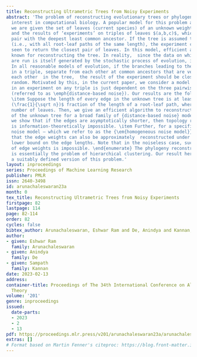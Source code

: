 ```yaml
---
title: Reconstructing Ultrametric Trees from Noisy Experiments
abstract: 'The problem of reconstructing evolutionary trees or phylogenies is of great
  interest in computational biology. A popular model for this problem assumes that
  we are given the set of leaves (current species) of an unknown weighted binary tree
  and the results of ‘experiments’ on triples of leaves $(a,b,c)$, which return the
  pair with the deepest least common ancestor. If the tree is assumed to be an \textit{ultrametric}
  (i.e., with all root-leaf paths of the same length), the experiment can be equivalently
  seen to return the closest pair of leaves. In this model, efficient algorithms are
  known for reconstructing the tree. In reality,  since the data on which these ‘experiments’
  are run is itself generated by the stochastic process of evolution, it is noisy.
  In all reasonable models of evolution, if the branches leading to the three leaves
  in a triple, separate from each other at common ancestors that are very close to
  each other  in the tree,  the result of the experiment should be close to uniformly
  random. Motivated by this, in the current paper, we consider a model where the noise
  in an experiment on any triple is just dependent on the three pairwise distances
  (referred to as \emph{distance-based noise}). Our results are the following: \begin{enumerate}
  \item Suppose the length of every edge in the unknown tree is at least  $\tilde{O}
  (\frac{1}{\sqrt n})$ fraction of the length of a root-leaf path, where $n$ is the
  number of leaves. Then, we give an efficient algorithm to reconstruct the topology
  of the unknown tree for a broad family of {distance-based noise} models. Further,
  we show that if the edges are asymptotically shorter, then topology reconstruction
  is information-theoretically impossible. \item Further, for a specific distance-based
  noise model – which we refer to as the {\em{homogeneous noise model}} – we show
  that the edge weights can also be approximately  reconstructed under the same quantitative
  lower bound on the edge lengths. Note that in the noiseless case, such reconstruction
  of edge weights is impossible. \end{enumerate} The phylogeny reconstruction problem
  is essentially the problem of hierarchical clustering. Our result here apply to
  a suitably defined version of this problem.'
layout: inproceedings
series: Proceedings of Machine Learning Research
publisher: PMLR
issn: 2640-3498
id: arunachaleswaran23a
month: 0
tex_title: Reconstructing Ultrametric Trees from Noisy Experiments
firstpage: 82
lastpage: 114
page: 82-114
order: 82
cycles: false
bibtex_author: Arunachaleswaran, Eshwar Ram and De, Anindya and Kannan, Sampath
author:
- given: Eshwar Ram
  family: Arunachaleswaran
- given: Anindya
  family: De
- given: Sampath
  family: Kannan
date: 2023-02-13
address:
container-title: Proceedings of The 34th International Conference on Algorithmic Learning
  Theory
volume: '201'
genre: inproceedings
issued:
  date-parts:
  - 2023
  - 2
  - 13
pdf: https://proceedings.mlr.press/v201/arunachaleswaran23a/arunachaleswaran23a.pdf
extras: []
# Format based on Martin Fenner's citeproc: https://blog.front-matter.io/posts/citeproc-yaml-for-bibliographies/
---
```

